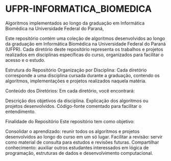 # UFPR-INFORMATICA_BIOMEDICA
Algoritmos implementados ao longo da graduação em Informática Biomédica na Universidade Federal do Paraná,


Este repositório contém uma coleção de algoritmos desenvolvidos ao longo da graduação em Informática Biomédica na Universidade Federal do Paraná (UFPR). Cada diretório deste repositório representa os trabalhos e projetos realizados em disciplinas específicas do curso, organizados para facilitar o acesso e o estudo.

Estrutura do Repositório
Organização por Disciplina:
Cada diretório corresponde a uma disciplina cursada durante a graduação, contendo os algoritmos, implementações e projetos realizados naquela matéria.

Conteúdo dos Diretórios:
Em cada diretório, você encontrará:

Descrição dos objetivos da disciplina.
Explicação dos algoritmos ou projetos desenvolvidos.
Código-fonte comentado para facilitar o entendimento.

Finalidade do Repositório
Este repositório tem como objetivo:

Consolidar o aprendizado: reunir todos os algoritmos e projetos desenvolvidos ao longo do curso em um só lugar.
Facilitar a revisão: servir como material de consulta para estudos e revisões futuras.
Compartilhar conhecimento: auxiliar outros estudantes interessados em lógica de programação, estruturas de dados e desenvolvimento computacional.
